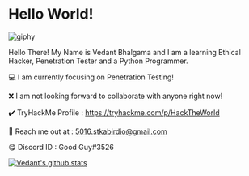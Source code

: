 # Hello World!

![giphy](https://user-images.githubusercontent.com/67494275/98810307-0a5ad380-2445-11eb-88a5-126ec1c877b1.gif)

Hello There! My Name is Vedant Bhalgama and I am a learning Ethical Hacker, Penetration Tester and a Python Programmer.

💻 I am currently focusing on Penetration Testing!
 
❌ I am not looking forward to collaborate with anyone right now!

✔️ TryHackMe Profile : https://tryhackme.com/p/HackTheWorld

💬 Reach me out at : 5016.stkabirdio@gmail.com 

😋 Discord ID : Good Guy#3526

[![Vedant's github stats](https://github-readme-stats.vercel.app/api?username=Vedant-Bhalgama&theme=blue-green)](https://github.com/Vedant-Bhalgama/github-readme-stats)

